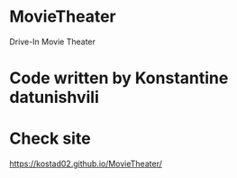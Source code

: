 # MovieTheater

Drive-In Movie Theater

# Code written by Konstantine datunishvili

# Check site

https://kostad02.github.io/MovieTheater/
